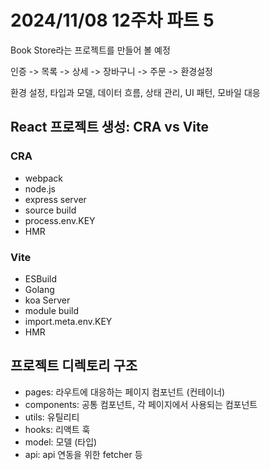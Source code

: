 # 2024/11/08 12주차 파트 5

Book Store라는 프로젝트를 만들어 볼 예정

인증 -> 목록 -> 상세 -> 장바구니 -> 주문 -> 환경설정

환경 설정, 타입과 모델, 데이터 흐름, 상태 관리, UI 패턴, 모바일 대응

## React 프로젝트 생성: CRA vs Vite

### CRA

- webpack
- node.js
- express server
- source build
- process.env.KEY
- HMR

### Vite

- ESBuild
- Golang
- koa Server
- module build
- import.meta.env.KEY
- HMR

## 프로젝트 디렉토리 구조

- pages: 라우트에 대응하는 페이지 컴포넌트 (컨테이너)
- components: 공통 컴포넌트, 각 페이지에서 사용되는 컴포넌트
- utils: 유틸리티
- hooks: 리액트 훅
- model: 모델 (타입)
- api: api 연동을 위한 fetcher 등
